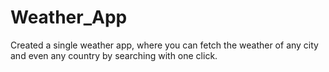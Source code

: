 # Weather_App
Created a single weather app, where you can fetch the weather of any city and even any country by searching with one click.
